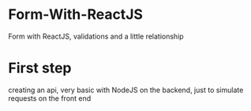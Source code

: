 # Form-With-ReactJS
 Form with ReactJS, validations and a little relationship

# First step 
creating an api, very basic with NodeJS on the backend, just to simulate requests on the front end
